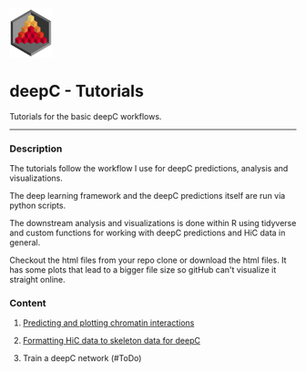 <img src="docs/logo_1_transparent.png" width="75">

# deepC - Tutorials
Tutorials for the basic deepC workflows.

-------------------------------------------------------------------------------

### Description

The tutorials follow the workflow I use for deepC predictions, analysis and visualizations. 

The deep learning framework and the deepC predictions itself are run via python scripts.

The downstream analysis and visualizations is done within R using tidyverse and custom functions for working with deepC predictions and HiC data in general.

Checkout the html files from your repo clone or download the html files. It has some plots that lead to a bigger file size so gitHub can't visualize it straight online.

### Content

1) [Predicting and plotting chromatin interactions](./tutorial_predict_and_plot.html)

2) [Formatting HiC data to skeleton data for deepC](./tutorial_format_HiC_data_for_deepC.html)

3) Train a deepC network (#ToDo)
